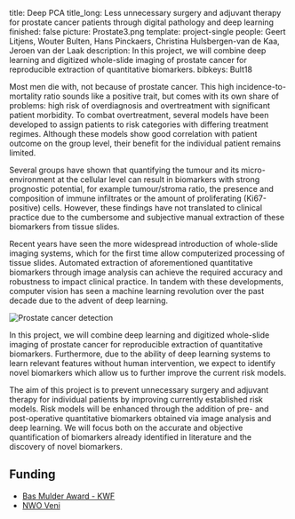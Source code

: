 title: Deep PCA
title_long: Less unnecessary surgery and adjuvant therapy for prostate cancer patients through digital pathology and deep learning
finished: false
picture: Prostate3.png
template: project-single
people: Geert Litjens, Wouter Bulten, Hans Pinckaers, Christina Hulsbergen-van de Kaa, Jeroen van der Laak
description: In this project, we will combine deep learning and digitized whole-slide imaging of prostate cancer for reproducible extraction of quantitative biomarkers.
bibkeys: Bult18

Most men die with, not because of prostate cancer. This high incidence-to-mortality ratio sounds like a positive trait, but comes with its own share of problems: high risk of overdiagnosis and overtreatment with significant patient morbidity. To combat overtreatment, several models have been developed to assign patients to risk categories with differing treatment regimes. Although these models show good correlation with patient outcome on the group level, their benefit for the individual patient remains limited.

Several groups have shown that quantifying the tumour and its micro-environment at the cellular level can result in biomarkers with strong prognostic potential, for example tumour/stroma ratio, the presence and composition of immune infiltrates or the amount of proliferating (Ki67-positive) cells. However, these findings have not translated to clinical practice due to the cumbersome and subjective manual extraction of these biomarkers from tissue slides.

Recent years have seen the more widespread introduction of whole-slide imaging systems, which for the first time allow computerized processing of tissue slides. Automated extraction of aforementioned quantitative biomarkers through image analysis can achieve the required accuracy and robustness to impact clinical practice. In tandem with these developments, computer vision has seen a machine learning revolution over the past decade due to the advent of deep learning.

![Prostate cancer detection]({filename}/images/general/home-page-image.png)

In this project, we will combine deep learning and digitized whole-slide imaging of prostate cancer for reproducible extraction of quantitative biomarkers. Furthermore, due to the ability of deep learning systems to learn relevant features without human intervention, we expect to identify novel biomarkers which allow us to further improve the current risk models.

The aim of this project is to prevent unnecessary surgery and adjuvant therapy for individual patients by improving currently established risk models. Risk models will be enhanced through the addition of pre- and post-operative quantitative biomarkers obtained via image analysis and deep learning. We will focus both on the accurate and objective quantification of biomarkers already identified in literature and the discovery of novel biomarkers.

## Funding

- [Bas Mulder Award - KWF](https://www.kwf.nl/helpjijons/alpedhuzes/Pages/bas-mulder-award.aspx)
- [NWO Veni](https://www.nwo.nl/en/funding/our-funding-instruments/nwo/innovational-research-incentives-scheme/veni/index.html)
